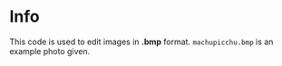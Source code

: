 # Info

This code is used to edit images in **.bmp** format. `machupicchu.bmp` is an example photo given.
<!---
# Requirements

## Input / Output
[main.cpp lines 20-26](/main.cpp)
I used iostream functions (cin, cout) throughout my project to get user input and to output various options.

## Control Flow
[main.cpp lines 76-103](/main.cpp)
I used multiple if, else if, and else control flow options throughout my project, that specific link shows how i used control flow to get choose what function to use depending on the user input of int menuChoice.

## Iteration
[main.cpp lines 76-104](/main.cpp)
[bitmapEditor.cpp lines 25-48](/bitmapEditor.cpp)
I used a do while loop multiple times in my main.cpp file, the example I linked shows how I used a do while loop to continue to show the menu while menuChoice is less than 5.
I used a for loop for every function in my bitmap.cpp file to go through the matrix of pixels and edit each Pixel.

## Data Structure
[bitmapEditor.cpp line 12](/bitmapEditor.cpp)
I created a matrix (vector of vector) of pixels to represent a Bitmap image because Bitmap images are 2 dimensional grids of Pixels containing rgb values.

## Function
[main.cpp lines 108-116](/main.cpp)
[bitmapEditor.cpp lines 10-48] (/bitmapEditor.cpp)
[bitmapEditor.cpp lines 179-183] (/bitmapEditor.cpp)
[bitmapEditor.cpp lines 118-121] (/bitmapEditor.cpp)
I used a void return type function to display the menu in the first link.
I used a non-void return type function in the second link to return a matrix of Pixels.
I used a pass-by-value function to get the sum of the RGB values in the third link.
I used a pass-by-reference function to get the char of choice in the fourth link.

## File IO
[main.cpp lines 27-54](/main.cpp)
I used instream to use a text file as an input to assign filename.

## Class
[bitmapEditor.h lines 1-20](/bitmap.h)
I created a class named bitmapEditor and it inherited all the traits of bitmap and I added extra functions.

-->

